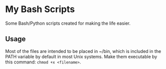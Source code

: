 # My Bash Scripts
Some Bash/Python scripts created for making the life easier.

## Usage
Most of the files are intended to be placed in ~/bin, which is included in the PATH variable by default in most Unix systems. Make them executable by this command: `chmod +x <filename>`.
